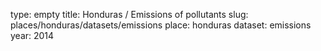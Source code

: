 type: empty
title: Honduras / Emissions of pollutants
slug: places/honduras/datasets/emissions
place: honduras
dataset: emissions
year: 2014
